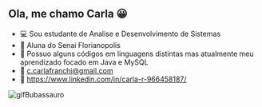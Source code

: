 ## Ola, me chamo Carla 😀

- 💻 Sou estudante de Analise e Desenvolvimento de Sistemas 
- 🏢 Aluna do Senai Florianopolis
- 📕 Possuo alguns códigos em linguagens distintas mas atualmente meu aprendizado focado em Java e MySQL
- 📧 c.carlafranchi@gmail.com 
- 📌 https://www.linkedin.com/in/carla-r-966458187/ 

![gifBubassauro](https://user-images.githubusercontent.com/100912030/179172901-63c41d57-4f66-4e74-8698-97f0b586e42e.gif)
